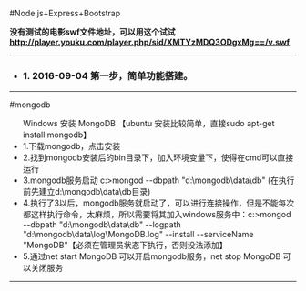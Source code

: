 #Node.js+Express+Bootstrap


<B>没有测试的电影swf文件地址，可以用这个试试 http://player.youku.com/player.php/sid/XMTYzMDQ3ODgxMg==/v.swf </B>

<hr>
<ul>
<li><h3>1. 2016-09-04 第一步，简单功能搭建。</h3></li>
</ul>
<hr>
#mongodb
<ul>
Windows 安装 MongoDB 【ubuntu 安装比较简单，直接sudo apt-get install mongodb】

<li>1.下载mongodb，点击安装</li>

<li>2.找到mongodb安装后的bin目录下，加入环境变量下，使得在cmd可以直接运行</li>


<li>3.mongodb服务启动   c:>mongod --dbpath "d:\mongodb\data\db"   (在执行前先建立d:\mongodb\data\db目录)</li>


<li>4.执行了3以后，mongodb服务就启动了，可以进行连接操作，但是不能每次都这样执行命令，太麻烦，所以需要将其加入windows服务中：c:>mongod --dbpath "d:\mongodb\data\db" --logpath "d:\mongodb\data\log\MongoDB.log" --install --serviceName "MongoDB"【必须在管理员状态下执行，否则没法添加】</li>


<li>5.通过net start MongoDB 可以开启mongodb服务，net stop MongoDB 可以关闭服务</li>
</ul>
<hr>
